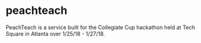 # peachteach
PeachTeach is a service built for the Collegiate Cup hackathon held at Tech Square in Atlanta over 1/25/18 - 1/27/18.
